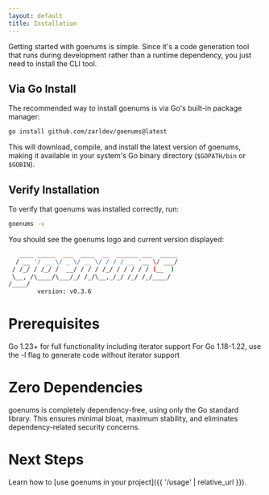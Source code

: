 ```yaml
---
layout: default
title: Installation
---
```


Getting started with goenums is simple. Since it's a code generation tool that runs during development rather than a runtime dependency, you just need to install the CLI tool.

## Via Go Install

The recommended way to install goenums is via Go's built-in package manager:

```bash
go install github.com/zarldev/goenums@latest
```

This will download, compile, and install the latest version of goenums, making it available in your system's Go binary directory (`$GOPATH/bin` or `$GOBIN`).

## Verify Installation

To verify that goenums was installed correctly, run:

```bash
goenums -v
```

You should see the goenums logo and current version displayed:

```bash
   ____ _____  ___  ____  __  ______ ___  _____
  / __ '/ __ \/ _ \/ __ \/ / / / __ '__ \/ ___/
 / /_/ / /_/ /  __/ / / / /_/ / / / / / (__  ) 
 \__, /\____/\___/_/ /_/\__,_/_/ /_/ /_/____/  
/____/
        version: v0.3.6
```

# Prerequisites
Go 1.23+ for full functionality including iterator support
For Go 1.18-1.22, use the -l flag to generate code without iterator 
support

# Zero Dependencies
goenums is completely dependency-free, using only the Go standard library. This ensures minimal bloat, maximum stability, and eliminates dependency-related security concerns.

# Next Steps
Learn how to [use goenums in your project]({{ '/usage' | relative_url }}).